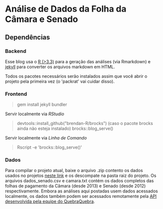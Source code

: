 # Análise de Dados da Folha da Câmara e Senado

## Dependências
### Backend

Esse blog usa o [R (>3.3)](https://cran.r-project.org/) para a geração das análises (via Rmarkdown) e [jekyll](https://jekyllrb.com/) para converter os arquivos markdown em HTML. 

Todos os pacotes necessários serão instalados assim que você abrir o projeto pela primeira vez (o 'packrat' vai cuidar disso).

### Frontend

> gem install jekyll bundler

Servir localmente via *RStudio*
> devtools::install_github("brendan-R/brocks") (caso o pacote brocks ainda não esteja instalado)
> brocks::blog_serve()

Servir localmente via *Linha de Comando*

> Rscript -e 'brocks::blog_serve()'

### Dados

Para compilar o projeto atual, baixe o arquivo .zip contento os dados usados no projetos [neste link](https://drive.google.com/file/d/0Byf8J3KKqbnTMk0xZk1OT1FDQ1k/view?usp=sharing) e os descompate na pasta raiz do projeto. Os arquivos dados_senado.csv e camara.txt contém os dados completos das folhas de pagamento da Câmara (desde 2013) e Senado (desde 2012) respectivamente. Embora as análises aqui postadas usem dados acessados localmente, os dados também podem ser acessados remotamente pela [API desenvolvida pela equipe do QuebraQuebra](http://api.quebraquebra.lsd.ufcg.edu.br/). 

